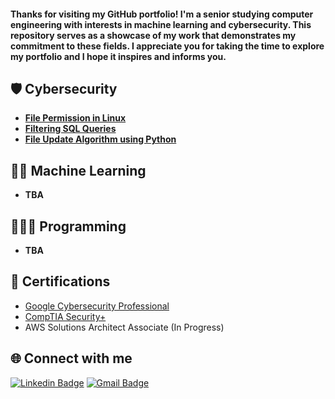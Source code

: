 <h4>Thanks for visiting my GitHub portfolio! I'm a senior studying computer engineering with interests in machine learning and cybersecurity. This repository serves as a showcase of my work that demonstrates my commitment to these fields. I appreciate you for taking the time to explore my portfolio and I hope it inspires and informs you.
 

<h2>🛡️ Cybersecurity </h2>

- <b>[File Permission in Linux](https://github.com/hasanm02/FilePermissionsLab)</b>
- <b>[Filtering SQL Queries](https://github.com/hasanm02/FilterSQLQuery)</b>
- <b>[File Update Algorithm using Python](https://github.com/hasanm02/FileUpdateAlgorithm)</b>

<h2>🤖🧠 Machine Learning </h2>

- <b> TBA </b>

<h2>👨🏽‍💻 Programming </h2>

- <b> TBA </b>
  
 <h2>📄 Certifications </h2>
  
  - [Google Cybersecurity Professional](https://coursera.org/share/e38501cefa2bc64b5cab0457bd59273e)
  - [CompTIA Security+](https://www.credly.com/badges/e57c92be-c554-4474-b634-6bb9f09a548a/public_url)
  - AWS Solutions Architect Associate (In Progress)




 <h2>🌐 Connect with me</h2>


[![Linkedin Badge](https://img.shields.io/badge/-LinkedIn-blue?style=flat-square&logo=Linkedin&logoColor=white&link=https://www.linkedin.com/in/hasanmodest/)](https://www.linkedin.com/in/hasanmodest/)
[![Gmail Badge](https://img.shields.io/badge/-Gmail-c14438?style=flat-square&logo=Gmail&logoColor=white&link=mailto:hasanmodest0@gmail.com)](mailto:hasanmodest0@gmail.com) 



